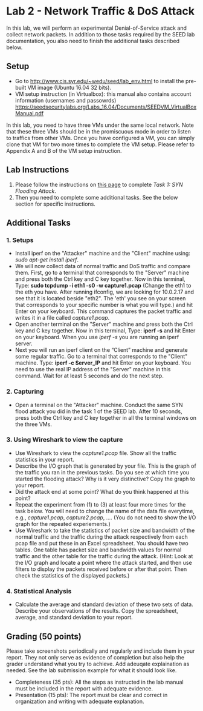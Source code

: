 # Lab 2 - Network Traffic & DoS Attack

In this lab, we will perform an experimental Denial-of-Service attack and collect network packets. In addition to those tasks required by the SEED lab documentation, you also need to finish the additional tasks described below.

## Setup

- Go to http://www.cis.syr.edu/~wedu/seed/lab_env.html to install the pre-built VM image (Ubuntu 16.04 32 bits).
- VM setup instruction (in Virtualbox): this manual also contains account information (usernames and passowrds) https://seedsecuritylabs.org/Labs_16.04/Documents/SEEDVM_VirtualBoxManual.pdf

In this lab, you need to have three VMs under the same local network. Note that these three VMs should be in the promiscuous mode in order to listen to traffics from other VMs. Once you have configured a VM, you can simply clone that VM for two more times to complete the VM setup. Please refer to Appendix A and B of the VM setup instruction.


## Lab Instructions 

1. Please follow the instructions on [this page](https://seedsecuritylabs.org/Labs_16.04/PDF/TCP_Attacks.pdf) to complete *Task 1: SYN Flooding Attack*. 
2. Then you need to complete some additional tasks. See the below section for specific instructions.

## Additional Tasks

### 1. Setups
- Install iperf on the "Attacker" machine and the "Client" machine using: *sudo apt-get install iperf*.
- We will now collect data of normal traffic and DoS traffic and compare them. First, go to a terminal that corresponds to the "Server" machine and press both the Ctrl key and C key together. Now in this terminal, Type: **sudo tcpdump -i eth1 -s0 -w capture1.pcap** (Change the eth1 to the eth you have. After running ifconfig, we are looking for 10.0.2.17 and see that it is located beside "eth2". The 'eth' you see on your screen that corresponds to your specific number is what you will type.) and hit Enter on your keyboard. This command captures the packet traffic and writes it in a file called *capture1.pcap*.
- Open another terminal on the "Server" machine and press both the Ctrl key and C key together. Now in this terminal, Type: **iperf -s** and hit Enter on your keyboard. When you use *iperf -s* you are running an iperf server. 
- Next you will run an iperf client on the “Client” machine and generate some regular traffic. Go to a terminal that corresponds to the "Client" machine. Type: **iperf -c Server_IP** and hit Enter on your keyboard. You need to use the real IP address of the "Server" machine in this command. Wait for at least 5 seconds and do the next step.

### 2. Capturing
- Open a terminal on the "Attacker" machine. Conduct the same SYN flood attack you did in the task 1 of the SEED lab. After 10 seconds, press both the Ctrl key and C key together in all the terminal windows on the three VMs.

### 3. Using Wireshark to view the capture
- Use Wireshark to view the *capture1.pcap* file. Show all the traffic statistics in your report.
- Describe the I/O graph that is generated by your file. This is the graph of the traffic you ran in the previous tasks. Do you see at which time you started the flooding attack? Why is it very distinctive? Copy the graph to your report.
- Did the attack end at some point? What do you think happened at this point?
- Repeat the experiment from (1) to (3) at least four more times for the task below. You will need to change the name of the data file everytime, e.g., *capture1.pcap*, *capture2.pcap*, .... (You do not need to show the I/O graph for the repeated experiements.)
- Use Wireshark to take the statistics of packet size and bandwidth of the normal traffic and the traffic during the attack respectively from each pcap file and put these in an Excel spreadsheet. You should have two tables. One table has packet size and bandwidth values for normal traffic and the other table for the traffic during the attack. (Hint: Look at the I/O graph and locate a point where the attack started, and then use filters to display the packets received before or after that point. Then check the statistics of the displayed packets.)
 
### 4. Statistical Analysis
- Calculate the average and standard deviation of these two sets of data. Describe your observations of the results. Copy the spreadsheet, average, and standard deviation to your report.

## Grading (50 points)
Please take screenshots periodically and regularly and include them in your report. They not only serve as evidence of completion but also help the grader understand what you try to achieve. Add adeuqate explaination as needed. See the lab submission example for what it should look like.
* Completeness (35 pts): All the steps as instructed in the lab manual must be included in the report with adequate evidence.
* Presentation (15 pts): The report must be clear and correct in organization and writing with adequate explanation.
